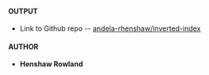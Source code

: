 #### OUTPUT
- Link to Github repo 
	-- [andela-rhenshaw/inverted-index](https://github.com/andela-rhenshaw/inverted-index.git)

#### AUTHOR
- **Henshaw Rowland**
